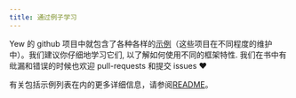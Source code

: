 ```yaml
---
title: 通过例子学习
---
```


Yew 的 github 项目中就包含了各种各样的[示例]（这些项目在不同程度的维护中）。我们建议你仔细地学习它们, 以了解如何使用不同的框架特性. 我们在书中有纰漏和错误的时候也欢迎 pull-requests 和提交 issues ♥️

有关包括示例列表在内的更多详细信息，请参阅[README](https://github.com/yewstack/yew/tree/v0.18/examples)。


[示例]: https://github.com/yewstack/yew/tree/v0.18/examples